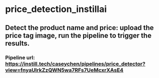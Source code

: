 # price_detection_instillai

## Detect the product name and price: upload the price tag image, run the pipeline to trigger the results.
### Pipeline url: https://instill.tech/caseychen/pipelines/price_detector?view=fnyaUlrkZzQWN5wa7RFs7UeMcxrXAsE4
